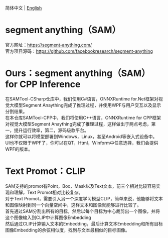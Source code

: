简体中文 | [English](ReadmeEN.md)  

# segment anything（SAM）  
官方网址：https://segment-anything.com/    
官方项目源码：https://github.com/facebookresearch/segment-anything  

# Ours：segment anything（SAM） for CPP Inference  
在SAMTool-CSharp仓库中，我们使用C#语言，ONNXRuntime for.Net框架对视觉大模型Segment Anaything完成了推理过程，并使用WPF与用户交互以及显示分割结果。  
在本仓库SAMTool-CPP中，我们将使用C++语言，ONNXRuntime for CPP框架对视觉大模型Segment Anaything完成了推理过程，这样做出于两点考虑，第一，提升运行效率，第二，源码级款平台。  
这样你就可以将模型部署到Windows，Linux，甚至Android等嵌入式设备中。  
UI也不仅限于WPF了，你可以在QT，Html，Winform中任意选择，我们会提供WPF的版本。  

# Text Promot：CLIP  
SAM支持的promot有Point，Box，Mask以及Text文本，前三个相对比较容易实现和理解，Text Promot相对比较复杂。  
对于Text Promot，需要引入另一个深度学习模型CLIP，简单来说，他能够将文本和图像映射到同一个向量空间中，这样文本和图像就能够进行比较了。   
首先通过SAM分割出所有的目标，然后以每个目标为中心裁剪出一个图像，并将这个图像输入到CLIP中计算图像Embedding  
然后通过CLIP计算输入文本的Embedding，最后计算文本Embedding和所有目标图像Embedding的余弦相似度，找到与文本最相似的目标图像。   
